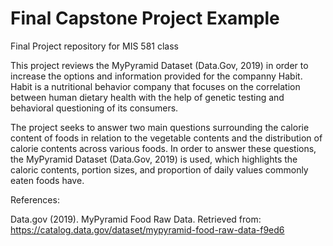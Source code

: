 # Final Capstone Project Example
Final Project repository for MIS 581 class


This project reviews the MyPyramid Dataset (Data.Gov, 2019) in order to increase the options
and information provided for the companny Habit. Habit is a nutritional behavior 
company that focuses on the correlation between human dietary health with 
the help of genetic testing and behavioral questioning of its 
consumers. 

The project seeks to answer two main questions surrounding 
the calorie content of foods in relation to the vegetable contents and 
the distribution of calorie contents across various foods. In order to answer these questions, 
the MyPyramid Dataset (Data.Gov, 2019) is used, which highlights the caloric contents, 
portion sizes, and proportion of daily values commonly eaten foods have. 

References: 

Data.gov (2019). MyPyramid Food Raw Data. Retrieved from: 
https://catalog.data.gov/dataset/mypyramid-food-raw-data-f9ed6
